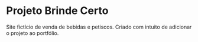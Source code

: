 # Projeto Brinde Certo
Site fictício de venda de bebidas e petiscos. Criado com intuito de adicionar o projeto ao portfólio.